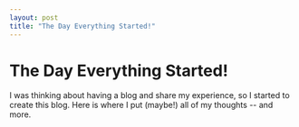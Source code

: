 ```yaml
---
layout: post
title: "The Day Everything Started!"
---
```


# The Day Everything Started!

I was thinking about having a blog and share my experience, so I started to create this blog. Here is where I put (maybe!) all of my thoughts -- and more.
